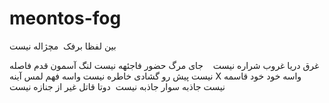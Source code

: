 # meontos-fog
بین لفظا برفک  مچژاله نیست

غرق دریا غروب شراره نیست   
جای مرگ حضور فاجئهه نیست
لنگ آسمون قدم فاصله نیست
پیش رو گشادی خاطره نیست
واسه فهم لمس آینه X
واسه خود خود قاسمه نیست
جاذبه سوار جاذبه نیست 
دوتا قاتل غیر از جنازه نیست
